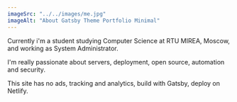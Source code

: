 ```yaml
---
imageSrc: "../../images/me.jpg"
imageAlt: "About Gatsby Theme Portfolio Minimal"
---
```


Currently i'm a student studying Computer Science at RTU MIREA, Moscow, and working as System Administrator.

I'm really passionate about servers, deployment, open source, automation and security.


This site has no ads, tracking and analytics, build with Gatsby, deploy on Netlify.
